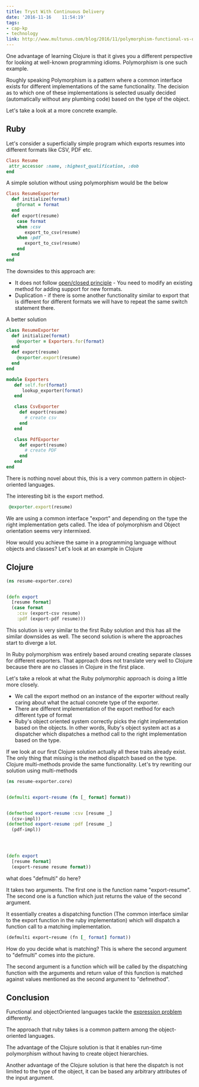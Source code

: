 ```yaml
---
title: Tryst With Continuous Delivery
date: '2016-11-16	 11:54:19'
tags:
- cap-kp
- technology
link: http://www.multunus.com/blog/2016/11/polymorphism-functional-vs-object-oriented/
---
```


One advantage of learning Clojure is that it gives you a different perspective for looking at well-known programming idioms. Polymorphism is one such example.

Roughly speaking Polymorphism is a pattern where a common interface exists for different implementations of the same functionality. The decision as to which one of these implementations is selected usually decided (automatically without any plumbing code) based on the type of the object.

Let's take a look at a more concrete example.

## Ruby

Let's consider a superficially simple program which exports resumes into different formats like CSV, PDF etc.


~~~ruby
Class Resume
 attr_accessor :name, :highest_qualification, :dob
end
~~~

A simple solution without using polymorphism would be the below

~~~ruby
Class ResumeExporter
  def initialize(format)
    @format = format
  end
  def export(resume)
    case format
    when :csv
       export_to_csv(resume)
    when :pdf
       export_to_csv(resume)
    end
  end
end
~~~


The downsides to this approach are:


* It does not follow [open/closed principle](https://en.wikipedia.org/wiki/Open/closed_principle) - You need to modify an existing method for adding support for new formats.
* Duplication -  if there is some another functionality similar to export that is different for different formats we will have to repeat the same switch statement there.


A better solution


~~~Ruby
class ResumeExporter
  def initialize(format)
    @exporter = Exporters.for(format)
  end
  def export(resume)
    @exporter.export(resume)
  end
end
~~~


~~~Ruby
module Exporters
   def self.for(format)
      lookup_exporter(format)
   end

   class CsvExporter
     def export(resume)
       # create csv
     end
   end

   class PdfExporter
     def export(resume)
       # create PDF
     end
   end
end
~~~


There is nothing novel about this, this is a very common pattern in object-oriented languages.


The interesting bit is the export method.
~~~ruby
 @exporter.export(resume)
~~~

We are using a common interface "export" and depending on the type the right implementation gets called. The idea of polymorphism and Object orientation seems very intermixed.


How would you achieve the same in a programming language without objects and classes? Let's look at an example in Clojure

## Clojure

~~~clojure  
(ns resume-exporter.core)


(defn export
  [resume format]
  (case format
    :csv (export-csv resume)
    :pdf (export-pdf resume)))

~~~


This solution is very similar to the first Ruby solution and this has all the similar downsides as well. The second solution is where the approaches start to diverge a lot.

In Ruby polymorphism was entirely based around creating separate classes for different exporters. That approach does not translate very well to Clojure because there are no classes in Clojure in the first place.


Let's take a relook at what the Ruby polymorphic approach is doing a little more closely.


* We call the export method on an instance of the exporter without really caring about what the actual concrete type of the exporter.
* There are different implementation of the export method for each different type of format
* Ruby's object oriented system correctly picks the right implementation based on the objects. In other words, Ruby's object system act as a dispatcher which dispatches a method call to the right implementation based on the type.


If we look at our first Clojure solution actually all these traits already exist. The only thing that missing is the method dispatch based on the type. Clojure multi-methods provide the same functionality. Let's try rewriting our solution using multi-methods


~~~clojure  
(ns resume-exporter.core)


(defmulti export-resume (fn [_ format] format))


(defmethod export-resume :csv [resume _]
  (csv-impl))
(defmethod export-resume :pdf [resume _]
  (pdf-impl))




(defn export
  [resume format]
  (export-resume resume format))

~~~


what does "defmulti" do here?

It takes two arguments. The first one is the function name "export-resume". The second one is a function which just returns the value of the second argument.

It essentially creates a dispatching function (The common interface similar to the export function in the ruby implementation) which will dispatch a function call to a matching implementation.

~~~ruby
(defmulti export-resume (fn [_ format] format))
~~~

How do you decide what is matching? This is where the second argument to "defmulti" comes into the picture.

The second argument is a function which will be called by the dispatching function with the arguments and return value of this function is matched against values mentioned as the second argument to "defmethod".

## Conclusion

Functional and objectOriented languages tackle the [expression problem](http://wiki.c2.com/?ExpressionProblem) differently.

The approach that ruby takes is a common pattern among the object-oriented languages.

The advantage of the Clojure solution is that it enables run-time polymorphism without having to create object hierarchies.

Another advantage of the Clojure solution is that here the dispatch is not limited to the type of the object, it can be based any arbitrary attributes of the input argument.
